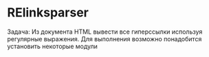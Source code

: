 # RElinksparser
Задача: Из документа HTML вывести все гиперссылки используя регулярные выражения.
Для выполнения возможно понадобится установить некоторые модули
